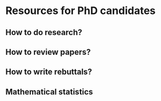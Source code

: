 # Resources for PhD candidates

## How to do research?

## How to review papers?

## How to write rebuttals?

## Mathematical statistics
